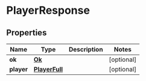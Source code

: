 
# PlayerResponse

## Properties
Name | Type | Description | Notes
------------ | ------------- | ------------- | -------------
**ok** | [**Ok**](Ok.md) |  |  [optional]
**player** | [**PlayerFull**](PlayerFull.md) |  |  [optional]



